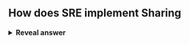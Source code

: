 ## How does SRE implement Sharing
<details>
<summary><b>Reveal answer</b></summary>
Sharing of knowledge: Devs warn of features, Ops warn of performance<br>Sharing of&nbsp;&nbsp;tools + techniques: Common ways to manage environments -- possible to self service of deployments
</details>
